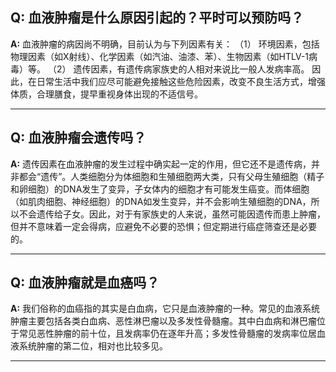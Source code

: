 ## Q: 血液肿瘤是什么原因引起的？平时可以预防吗？

**A:**
血液肿瘤的病因尚不明确，目前认为与下列因素有关：
（1） 环境因素，包括物理因素（如X射线）、化学因素（如汽油、油漆、苯）、生物因素（如HTLV-1病毒）等。
（2） 遗传因素，有遗传病家族史的人相对来说比一般人发病率高。
因此，在日常生活中我们应尽可能避免接触这些危险因素，改变不良生活方式，增强体质，合理膳食，提早重视身体出现的不适信号。

---

## Q: 血液肿瘤会遗传吗？

**A:**
遗传因素在血液肿瘤的发生过程中确实起一定的作用，但它还不是遗传病，并非都会“遗传”。人类细胞分为体细胞和生殖细胞两大类，只有父母生殖细胞（精子和卵细胞）的DNA发生了变异，子女体内的细胞才有可能发生癌变。而体细胞（如肌肉细胞、神经细胞）的DNA如发生变异，并不会影响生殖细胞的DNA，所以不会遗传给子女。因此，对于有家族史的人来说，虽然可能因遗传而患上肿瘤，但并不意味着一定会得病，应避免不必要的恐惧；但定期进行癌症筛查还是必要的。

---

## Q: 血液肿瘤就是血癌吗？

**A:**
我们俗称的血癌指的其实是白血病，它只是血液肿瘤的一种。常见的血液系统肿瘤主要包括各类白血病、恶性淋巴瘤以及多发性骨髓瘤。其中白血病和淋巴瘤位于常见恶性肿瘤的前十位，且发病率仍在逐年升高；多发性骨髓瘤的发病率位居血液系统肿瘤的第二位，相对也比较多见。

---

